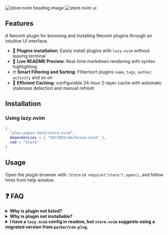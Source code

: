 <img alt="store.nvim heading image" src="https://github.com/user-attachments/assets/f42b94e4-e3b0-44dc-a8b3-ca59f0817d17" />
<img alt="store.nvim ui" src="https://github.com/user-attachments/assets/07c8b311-3948-4f6c-8364-fa9e6c50440c" />

## Features

A Neovim plugin for browsing and installing Neovim plugins through an intuitive UI interface.

- 🤯 **Plugins installation**: Easily install plugins with `lazy.nvim` without leaving terminal
- 💅 **Live README Preview**: Real-time markdown rendering with syntax highlighting
- 🤓 **Smart Filtering and Sorting**: Filter/sort plugins `name`, `tags`, `author`, `activity` and so on
- 🧳 **Efficient Caching**: configurable 24-hour 2-layer cache with automatic staleness detection and manual refresh

## Installation

### Using lazy.nvim

```lua
{
  "alex-popov-tech/store.nvim",
  dependencies = { "OXY2DEV/markview.nvim" },
  cmd = "Store"
}
```

## Usage

Open the plugin browser with `:Store` or `require("store").open()`, and follow hints from help window.

## ❓ FAQ

<details>
  <summary><strong>Why is plugin not listed?</strong></summary>

  That usually happens in two cases:
  - Repository doesn't have the `neovim-plugin` or `neovim-plugins` tag
  - Those tags were added less than 24h ago, and the crawler hasn't refreshed the database yet

  If neither applies — please [create an issue](https://github.com/alex-popov-tech/store.nvim.crawler/issues).
</details>

<details>
  <summary><strong>Why is plugin not installable?</strong></summary>

  A plugin is considered installable if it has at least one *valid* configuration block in its readme. If it isn’t marked as installable, try the following:
  - Wait up to 24h after last readme change — the crawler needs time to re-fetch and re-process it.
  - Make sure code blocks contain valid Lua code. You can check this using `lua-ls` — just create a `tmp.lua` file and paste the code block into it.
  - Adding clear context before code blocks helps too. For example, prefix it with something like: `lazy.nvim configuration example`.
  - You can also check the latest debug artifacts from the README processor [here](https://github.com/alex-popov-tech/store.nvim.crawler/actions/workflows/crawler.yml).

  If none of that helps, and your plugin should be installable — please [create an issue](https://github.com/alex-popov-tech/store.nvim.crawler/issues/new).
</details>

<details>
  <summary><strong>I have a <code>lazy.nvim</code> config in readme, but <code>store.nvim</code> suggests using a migrated version from <code>packer</code>/<code>vim-plug</code>.</strong></summary>

  By default, native `lazy.nvim` configs are preferred. If you have one but it's not being used:
  - Wait up to 24h after your last README.md change — the crawler may not have picked it up yet.
  - Ensure your `lazy.nvim` config block is valid Lua. `lua-ls` can help with that (try pasting it into a temporary `tmp.lua` file).

  Still not working? Please [create an issue](https://github.com/alex-popov-tech/store.nvim.crawler/issues/new).
</details>
